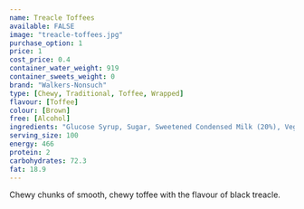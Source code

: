 ```yaml
---
name: Treacle Toffees
available: FALSE
image: "treacle-toffees.jpg"
purchase_option: 1
price: 1
cost_price: 0.4
container_water_weight: 919
container_sweets_weight: 0
brand: "Walkers-Nonsuch"
type: [Chewy, Traditional, Toffee, Wrapped]
flavour: [Toffee]
colour: [Brown]
free: [Alcohol]
ingredients: "Glucose Syrup, Sugar, Sweetened Condensed Milk (20%), Vegetable Oil (Palm Oil), Black Treacle (10%), Butter, Salt, Treacle Flavour, Emulsifier: E471"
serving_size: 100
energy: 466
protein: 2
carbohydrates: 72.3
fat: 18.9
---
```

Chewy chunks of smooth, chewy toffee with the flavour of black treacle.